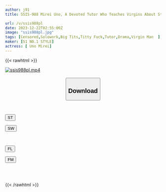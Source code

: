 ```yaml
---
author: j91
title: SSIS-988 Mirei Uno, A Devoted Tutor Who Teaches Virgins About Studying And Naughty Things With Their Bodies

url: /v/ssis988pl
date: 2023-12-22T02:55:00Z
image: "ssis988pl.jpg"
tags: [Censored,Solowork,Big Tits,Titty Fuck,Tutor,Drama,Virgin Man	 ]
maker: [S1 NO.1 STYLE]
actress: [ Uno Mirei]
---
```



{{< rawhtml >}}

<div class="video" data-videoid="ZrKYbWLWpBSq9Qm">
    <a href="javascript:;">
        <img src="/v/ssis988pl/ssis988pl.jpg" width="WIDTH" height="HEIGHT" alt="ssis988pl.mp4" loading="lazy">
    </a>
</div>

<script type="text/javascript" src="https://j91.asia/asset/on-demand-st.js"></script>

<br>
  <link rel="stylesheet" href="https://j91.asia/asset/bs5.css">
  
  <center>
  <button class="btn btn-primary" type="button" data-bs-toggle="collapse" data-bs-target=".multi-collapse" aria-expanded="false" aria-controls="multiCollapseExample1 multiCollapseExample2"><h2>Download</h2></button></center>
</p>
<div class="row">
  <div class="col">
    <div class="collapse multi-collapse" id="multiCollapseExample1">
      <div class="card card-body">
	      	      <br>
<div class="buttons">  
<p><a href="https://streamtape.to/v/ZrKYbWLWpBSq9Qm" target="_blank"><button class="btn-hover color-3"><i class="fa fa-download"></i> ST</button></a></p>
<p><a href="https://flaswish.com/adqce0a6u601" target="_blank"><button class="btn-hover color-2"><i class="fa fa-download"></i> SW</button></a></p></div>
    </div>
  </div>
</div>
  <div class="col">
    <div class="collapse multi-collapse" id="multiCollapseExample2">
      <div class="card card-body">
	      <br>
<div class="buttons">
<p><a href="javascript:;" target="_blank"><button class="btn-hover color-9"><i class="fa fa-download"></i> FL</button></a></p>
<p><a href="javascript:;" target="_blank"><button class="btn-hover color-8"><i class="fa fa-download"></i> FM</button></a></p></div>
<br><br>
      </div>
    </div>
  </div>
</div>

{{< /rawhtml >}}